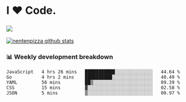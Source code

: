 # I ❤️ Code.

### ![](http://img.shields.io/badge/Go-language-blue?style=for-the-badge&logo=appveyor)
[![nentenpizza github stats](https://github-readme-stats.vercel.app/api?username=nentenpizza&count_private=true)](https://github.com/anuraghazra/github-readme-stats)

### 📊 Weekly development breakdown

<!--START_SECTION:waka-->
```text
JavaScript   4 hrs 26 mins   ███████████░░░░░░░░░░░░░░   44.64 % 
Go           4 hrs 2 mins    ██████████░░░░░░░░░░░░░░░   40.49 % 
YAML         56 mins         ██▒░░░░░░░░░░░░░░░░░░░░░░   09.39 % 
CSS          15 mins         ▓░░░░░░░░░░░░░░░░░░░░░░░░   02.58 % 
JSON         5 mins          ▒░░░░░░░░░░░░░░░░░░░░░░░░   00.97 % 
```
<!--END_SECTION:waka-->


